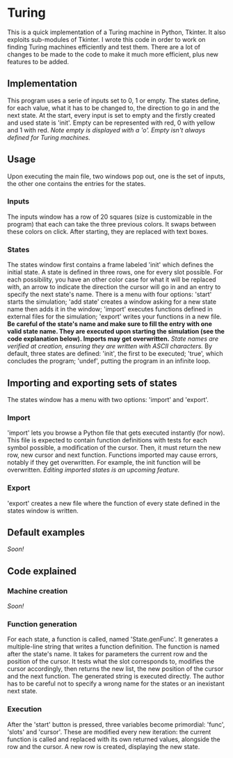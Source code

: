 # Turing
This is a quick implementation of a Turing machine in Python, Tkinter. It also exploits sub-modules of Tkinter.
I wrote this code in order to work on finding Turing machines efficiently and test them. There are a lot of changes to be made to the code to make it much more efficient, plus new features to be added.

## Implementation
This program uses a serie of inputs set to 0, 1 or empty. The states define, for each value, what it has to be changed to, the direction to go in and the next state. At the start, every input is set to empty and the firstly created and used state is 'init'.
Empty can be represented with red, 0 with yellow and 1 with red.
*Note empty is displayed with a 'o'. Empty isn't always defined for Turing machines.*

## Usage
Upon executing the main file, two windows pop out, one is the set of inputs, the other one contains the entries for the states.
### Inputs
The inputs window has a row of 20 squares (size is customizable in the program) that each can take the three previous colors. It swaps between these colors on click. After starting, they are replaced with text boxes.
### States
The states window first contains a frame labeled 'init' which defines the initial state. A state is defined in three rows, one for every slot possible. For each possibility, you have an other color case for what it will be replaced with, an arrow to indicate the direction the cursor will go in and an entry to specify the next state's name.
There is a menu with four options: 'start' starts the simulation; 'add state' creates a window asking for a new state name then adds it in the window; 'import' executes functions defined in external files for the simulation; 'export' writes your functions in a new file.
**Be careful of the state's name and make sure to fill the entry with one valid state name. They are executed upon starting the simulation (see the code explanation below). Imports may get overwritten.**
*State names are verified at creation, ensuring they are written with ASCII characters.*
By default, three states are defined: 'init', the first to be executed; 'true', which concludes the program; 'undef', putting the program in an infinite loop.

## Importing and exporting sets of states
The states window has a menu with two options: 'import' and 'export'.
### Import
'import' lets you browse a Python file that gets executed instantly (for now). This file is expected to contain function definitions with tests for each symbol possible, a modification of the cursor. Then, it must return the new row, new cursor and next function.
Functions imported may cause errors, notably if they get overwritten. For example, the init function will be overwritten. *Editing imported states is an upcoming feature.*
### Export
'export' creates a new file where the function of every state defined in the states window is written.

## Default examples
*Soon!*

## Code explained
### Machine creation
*Soon!*
### Function generation
For each state, a function is called, named 'State.genFunc'. It generates a multiple-line string that writes a function definition.
The function is named after the state's name. It takes for parameters the current row and the position of the cursor. It tests what the slot corresponds to, modifies the cursor accordingly, then returns the new list, the new position of the cursor and the next function.
The generated string is executed directly. The author has to be careful not to specify a wrong name for the states or an inexistant next state.
### Execution
After the 'start' button is pressed, three variables become primordial: 'func', 'slots' and 'cursor'.
These are modified every new iteration: the current function is called and replaced with its own returned values, alongside the row and the cursor.
A new row is created, displaying the new state.
